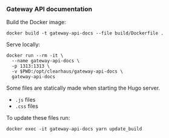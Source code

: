 ### Gateway API documentation

Build the Docker image:

```shell
docker build -t gateway-api-docs --file build/Dockerfile . 
```

Serve locally:

```shell
docker run --rm -it \
  --name gateway-api-docs \
  -p 1313:1313 \
  -v $PWD:/opt/clearhaus/gateway-api-docs \
  gateway-api-docs
```

Some files are statically made when starting the Hugo server.
- `.js` files
- `.css` files

To update these files run:
```shell
docker exec -it gateway-api-docs yarn update_build 
```
